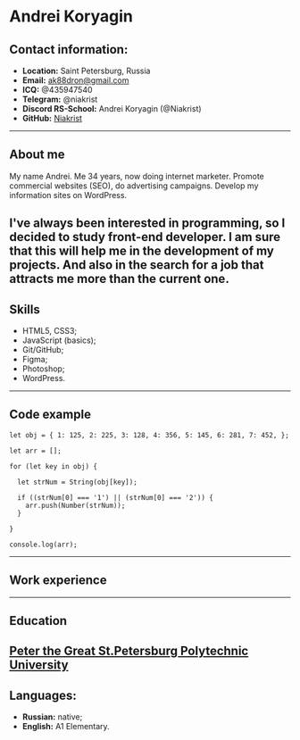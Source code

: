 # Andrei Koryagin
## Contact information:

- **Location:** Saint Petersburg, Russia
- **Email:** ak88dron@gmail.com
- **ICQ:** @435947540
- **Telegram:** @niakrist
- **Discord RS-School:** Andrei Koryagin (@Niakrist)
- **GitHub:** [Niakrist](https://github.com/Niakrist/)
---
## About me
My name Andrei. Me 34 years, now doing internet marketer. Promote commercial websites (SEO), do advertising campaigns. Develop my information sites on WordPress.

I've always been interested in programming, so I decided to study front-end developer. I am sure that this will help me in the development of my projects. And also in the search for a job that attracts me more than the current one.
---
## Skills
- HTML5, CSS3;
- JavaScript (basics);
- Git/GitHub;
- Figma;
- Photoshop;
- WordPress.
---
## Code example

```
let obj = { 1: 125, 2: 225, 3: 128, 4: 356, 5: 145, 6: 281, 7: 452, };

let arr = [];

for (let key in obj) {

  let strNum = String(obj[key]);

  if ((strNum[0] === '1') || (strNum[0] === '2')) {
    arr.push(Number(strNum));
  }

}

console.log(arr);
```
---
## Work experience
---
## Education
[Peter the Great St.Petersburg Polytechnic University](https://english.spbstu.ru/)
---
## Languages:
- **Russian:** native;
- **English:** A1 Elementary.
